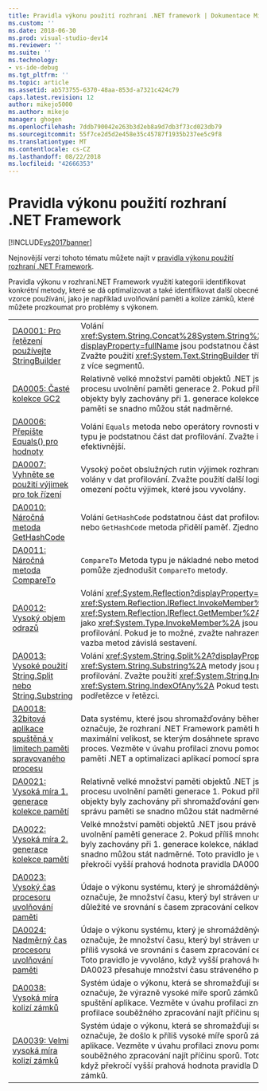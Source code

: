 ```yaml
---
title: Pravidla výkonu použití rozhraní .NET framework | Dokumentace Microsoftu
ms.custom: ''
ms.date: 2018-06-30
ms.prod: visual-studio-dev14
ms.reviewer: ''
ms.suite: ''
ms.technology:
- vs-ide-debug
ms.tgt_pltfrm: ''
ms.topic: article
ms.assetid: ab573755-6370-48aa-853d-a7321c424c79
caps.latest.revision: 12
author: mikejo5000
ms.author: mikejo
manager: ghogen
ms.openlocfilehash: 7ddb790042e263b3d2eb8a9d7db3f73cd023db79
ms.sourcegitcommit: 55f7ce2d5d2e458e35c45787f1935b237ee5c9f8
ms.translationtype: MT
ms.contentlocale: cs-CZ
ms.lasthandoff: 08/22/2018
ms.locfileid: "42666353"
---
```

# <a name="net-framework-usage-performance-rules"></a>Pravidla výkonu použití rozhraní .NET Framework
[!INCLUDE[vs2017banner](../includes/vs2017banner.md)]

Nejnovější verzi tohoto tématu můžete najít v [pravidla výkonu použití rozhraní .NET Framework](https://docs.microsoft.com/visualstudio/profiling/dotnet-framework-usage-performance-rules).  
  
Pravidla výkonu v rozhraní.NET Framework využití kategorii identifikovat konkrétní metody, které se dá optimalizovat a také identifikovat další obecné vzorce používání, jako je například uvolňování paměti a kolize zámků, které můžete prozkoumat pro problémy s výkonem.  
  
|||  
|-|-|  
|[DA0001: Pro řetězení používejte StringBuilder](../profiling/da0001-use-stringbuilder-for-concatenations.md)|Volání <xref:System.String.Concat%28System.String%2CSystem.String%29?displayProperty=fullName> jsou podstatnou část dat profilování. Zvažte použití <xref:System.Text.StringBuilder> třídy k vytvoření řetězce z více segmentů.|  
|[DA0005: Časté kolekce GC2](../profiling/da0005-frequent-gc2-collections.md)|Relativně velké množství paměti objektů .NET jsou právě uvolněny v procesu uvolnění paměti generace 2. Pokud příliš mnoho krátkodobé objekty byly zachovány při 1. generace kolekce, náklady na správu paměti se snadno můžou stát nadměrné.|  
|[DA0006: Přepište Equals() pro hodnoty](../profiling/da0006-override-equals-parens-for-value-types.md)|Volání `Equals` metoda nebo operátory rovnosti veřejné hodnotového typu je podstatnou část dat profilování. Zvažte implementaci metodu efektivnější.|  
|[DA0007: Vyhněte se použití výjimek pro tok řízení](../profiling/da0007-avoid-using-exceptions-for-control-flow.md)|Vysoký počet obslužných rutin výjimek rozhraní .NET Framework byly volány v dat profilování. Zvažte použití další logiku toku řízení k omezení počtu výjimek, které jsou vyvolány.|  
|[DA0010: Náročná metoda GetHashCode](../profiling/da0010-expensive-gethashcode.md)|Volání `GetHashCode` podstatnou část dat profilování jsou metody typu nebo `GetHashCode` metoda přidělí paměť. Zjednodušit metody.|  
|[DA0011: Náročná metoda CompareTo](../profiling/da0011-expensive-compareto.md)|`CompareTo` Metoda typu je nákladné nebo metodu přidělí paměť. Vám pomůže zjednodušit `CompareTo` metody.|  
|[DA0012: Vysoký objem odrazů](../profiling/da0012-significant-amount-of-reflection.md)|Volání <xref:System.Reflection?displayProperty=fullName> metody jako <xref:System.Reflection.IReflect.InvokeMember%2A> a <xref:System.Reflection.IReflect.GetMember%2A> nebo typ metody jako <xref:System.Type.InvokeMember%2A> jsou podstatnou část dat profilování. Pokud je to možné, zvažte nahrazení tyto metody s časná vazba metod závislá sestavení.|  
|[DA0013: Vysoké použití String.Split nebo String.Substring](../profiling/da0013-high-usage-of-string-split-or-string-substring.md)|Volání <xref:System.String.Split%2A?displayProperty=fullName> nebo <xref:System.String.Substring%2A> metody jsou podstatnou část dat profilování. Zvažte použití <xref:System.String.IndexOf%2A> nebo <xref:System.String.IndexOfAny%2A> Pokud testujete existenci podřetězce v řetězci.|  
|[DA0018: 32bitová aplikace spuštěná v limitech paměti spravovaného procesu](../profiling/da0018-32-bit-application-running-at-process-managed-memory-limits.md)|Data systému, které jsou shromažďovány během profilování označuje, že rozhraní .NET Framework paměti haldy dosaženy maximální velikost, se kterým dosáhnete spravované haldy v 32bitový proces. Vezměte v úvahu profilaci znovu pomocí metody profilování paměti .NET a optimalizaci aplikací pomocí spravované prostředky.|  
|[DA0021: Vysoká míra 1. generace kolekce pamětí](../profiling/da0021-high-rate-of-gen-1-garbage-collections.md)|Relativně velké množství paměti objektů .NET jsou právě uvolněny v procesu uvolnění paměti generace 1. Pokud příliš mnoho krátkodobé objekty byly zachovány při shromažďování generace 0, náklady na správu paměti se snadno můžou stát nadměrné.|  
|[DA0022: Vysoká míra 2. generace kolekce pamětí](../profiling/da0022-high-rate-of-gen-2-garbage-collections.md)|Velké množství paměti objektů .NET jsou právě uvolněny v procesu uvolnění paměti generace 2. Pokud příliš mnoho krátkodobé objekty byly zachovány při 1. generace kolekce, náklady na správu paměti se snadno můžou stát nadměrné. Toto pravidlo je vyvoláno, když překročí vyšší prahová hodnota pravidla DA0005 míře sporů zámků.|  
|[DA0023: Vysoký čas procesoru uvolňování paměti](../profiling/da0023-high-gc-cpu-time.md)|Údaje o výkonu systému, který je shromážděných během profilace označuje, že množství času, který byl stráven uvolňování paměti je důležité ve srovnání s časem zpracování celkový počet aplikací.|  
|[DA0024: Nadměrný čas procesoru uvolňování paměti](../profiling/da0024-excessive-gc-cpu-time.md)|Údaje o výkonu systému, který je shromážděných během profilace označuje, že množství času, který byl stráven uvolňování paměti je příliš vysoká ve srovnání s časem zpracování celkový počet aplikací. Toto pravidlo je vyvoláno, když vyšší prahová hodnota pravidla DA0023 přesahuje množství času stráveného při uvolňování paměti.|  
|[DA0038: Vysoká míra kolizí zámků](../profiling/da0038-high-rate-of-lock-contentions.md)|Systém údaje o výkonu, která se shromažďují se data profilace označuje, že výrazně vysoké míře sporů zámků došlo k chybě při spuštění aplikace. Vezměte v úvahu profilaci znovu pomocí metody profilace souběžného zpracování najít příčinu sporů.|  
|[DA0039: Velmi vysoká míra kolizí zámků](../profiling/da0039-very-high-rate-of-lock-contentions.md)|Systém údaje o výkonu, která se shromažďují se data profilace označuje, že došlo k příliš vysoké míře sporů zámků při spuštění aplikace. Vezměte v úvahu profilaci znovu pomocí metody profilace souběžného zpracování najít příčinu sporů. Toto pravidlo je vyvoláno, když překročí vyšší prahová hodnota pravidla DA0038 míře sporů zámků.|



